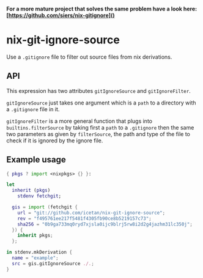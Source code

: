 **For a more mature project that solves the same problem have a look here:
[https://github.com/siers/nix-gitignore]()**

# nix-git-ignore-source

Use a `.gitignore` file to filter out source files from nix derivations.

## API

This expression has two attributes `gitIgnoreSource` and `gitIgnoreFilter`.

`gitIgnoreSource` just takes one argument which is a `path` to a directory with
a `.gitignore` file in it.

`gitIgnoreFilter` is a more general function that plugs into
`builtins.filterSource` by taking first a `path` to a `.gitignore` then the
same two parameters as given by `filterSource`, the path and type of the file to
check if it is ignored by the ignore file.

## Example usage

```nix
{ pkgs ? import <nixpkgs> {} }:

let
  inherit (pkgs)
    stdenv fetchgit;

  gis = import (fetchgit {
    url = "git://github.com/icetan/nix-git-ignore-source";
    rev = "f495761ee217f5481f4305fb90ce8b5219157c73";
    sha256 = "0b9ga733mq0ryd7xjsla0ijc9blrj5rw8i2d2g4jazhm31lc350j";
  }) {
    inherit pkgs;
  };

in stdenv.mkDerivation {
  name = "example";
  src = gis.gitIgnoreSource ./.;
}
```
